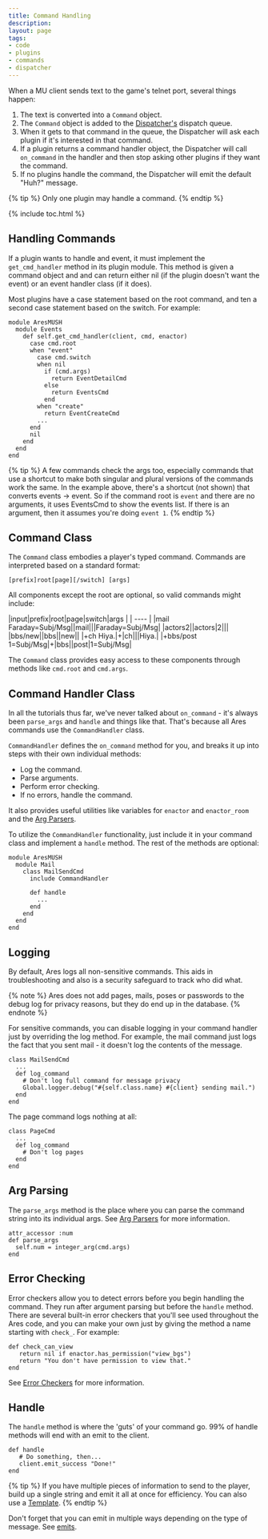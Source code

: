```yaml
---
title: Command Handling
description: 
layout: page
tags:
- code
- plugins
- commands
- dispatcher
---
```


When a MU client sends text to the game's telnet port, several things happen:

1. The text is converted into a `Command` object.
2. The `Command` object is added to the [Dispatcher's](/tutorials/code/dispatcher.html) dispatch queue.  
3. When it gets to that command in the queue, the Dispatcher will ask each plugin if it's interested in that command.  
4. If a plugin returns a command handler object, the Dispatcher will call `on_command` in the handler and then stop asking other plugins if they want the command.  
5. If no plugins handle the command, the Dispatcher will emit the default "Huh?" message.

{% tip %} 
Only one plugin may handle a command.
{% endtip %}

{% include toc.html %}

## Handling Commands

If a plugin wants to handle and event, it must implement the `get_cmd_handler` method in its plugin module.  This method is given a command object and  and can return either nil (if the plugin doesn't want the event) or an event handler class (if it does).

Most plugins have a case statement based on the root command, and ten a second case statement based on the switch.  For example:

    module AresMUSH
      module Events
        def self.get_cmd_handler(client, cmd, enactor)
          case cmd.root
          when "event"
            case cmd.switch
            when nil
              if (cmd.args)
                return EventDetailCmd
              else
                return EventsCmd
              end
            when "create"
              return EventCreateCmd
            ...
          end
          nil
        end
      end
    end

{% tip %} 
A few commands check the args too, especially commands that use a shortcut to make both singular and plural versions of the commands work the same.  In the example above, there's a shortcut (not shown) that converts events -> event.  So if the command root is  `event`  and there are no arguments, it uses EventsCmd to show the events list.  If there is an argument, then it assumes you're doing `event 1`.
{% endtip %}

## Command Class

The `Command` class embodies a player's typed command.  Commands are interpreted based on a standard format:

    [prefix]root[page][/switch] [args]

All components except the root are optional, so valid commands might include:

|input|prefix|root|page|switch|args |
| ---- |
|mail Faraday=Subj/Msg||mail|||Faraday=Subj/Msg|
|actors2||actors|2|||
|bbs/new||bbs||new||
|+ch Hiya.|+|ch|||Hiya.|
|+bbs/post 1=Subj/Msg|+|bbs||post|1=Subj/Msg|

The `Command` class provides easy access to these components through methods like `cmd.root` and `cmd.args`.

## Command Handler Class

In all the tutorials thus far, we've never talked about `on_command` - it's always been `parse_args` and `handle` and things like that.  That's because all Ares commands use the `CommandHandler` class.

`CommandHandler` defines the `on_command` method for you, and breaks it up into steps with their own individual methods:

* Log the command.
* Parse arguments.
* Perform error checking.
* If no errors, handle the command.

It also provides useful utilities like variables for `enactor` and `enactor_room` and the [Arg Parsers](/tutorials/code/arg-parsers.html).

To utilize the `CommandHandler` functionality, just include it in your command class and implement a `handle` method.  The rest of the methods are optional:

    module AresMUSH
      module Mail
        class MailSendCmd
          include CommandHandler
          
          def handle
            ...
          end
        end
      end
    end

## Logging

By default, Ares logs all non-sensitive commands.  This aids in troubleshooting and also is a security safeguard to track who did what.

{% note %} 
Ares does not add pages, mails, poses or passwords to the debug log for privacy reasons, but they do end up in the database.
{% endnote %}

For sensitive commands, you can disable logging in your command handler just by overriding the log method.  For example, the mail command just logs the fact that you sent mail - it doesn't log the contents of the message.

    class MailSendCmd
      ...
      def log_command
        # Don't log full command for message privacy
        Global.logger.debug("#{self.class.name} #{client} sending mail.")
      end
    end

The page command logs nothing at all:

    class PageCmd
      ...
      def log_command
        # Don't log pages
      end
    end

## Arg Parsing

The `parse_args` method is the place where you can parse the command string into its individual args.  See [Arg Parsers](/tutorials/code/arg-parsers.html) for more information.

    attr_accessor :num
    def parse_args
      self.num = integer_arg(cmd.args)
    end

## Error Checking

Error checkers allow you to detect errors before you begin handling the command.  They run after argument parsing but before the `handle` method.   There are several built-in error checkers that you'll see used throughout the Ares code, and you can make your own just by giving the method a name starting with `check_`.  For example:

    def check_can_view
       return nil if enactor.has_permission("view_bgs")
       return "You don't have permission to view that."
    end

See [Error Checkers](/tutorials/code/error-checkers.html) for more information.

## Handle

The `handle` method is where the 'guts' of your command go. 99% of handle methods will end with an emit to the client.

    def handle
       # Do something, then...
       client.emit_success "Done!"
    end

{% tip %} 
If you have multiple pieces of information to send to the player, build up a single string and emit it all at once for efficiency.  You can also use a [Template](/tutorials/code/templates.html).
{% endtip %}

Don't forget that you can emit in multiple ways depending on the type of message.  See [emits](/tutorials/code/quickstart/emits.html).